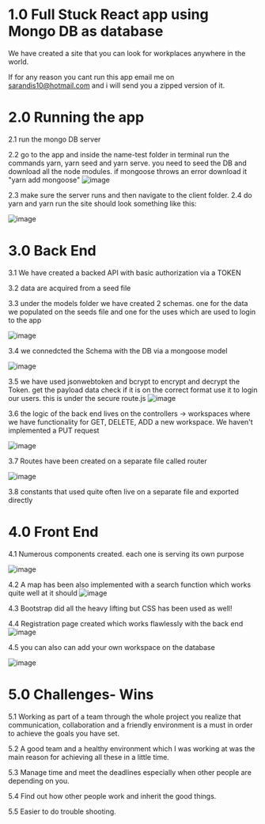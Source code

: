 # 1.0 Full Stuck React app using Mongo DB as database
We have created a site that you can look for workplaces anywhere in the world. 

If for any reason you cant run this app email me on sarandis10@hotmail.com and i will send you a zipped version of it. 

# 2.0 Running the app
2.1 run the mongo DB server

2.2 go to the app and inside the name-test folder in terminal run the commands yarn, yarn seed and yarn serve.
you need to seed the DB and download all the node modules. 
if mongoose throws an error download it "yarn add mongoose"
![image](https://user-images.githubusercontent.com/43549151/126072605-0390f1d2-cdaa-4cb7-9830-23ece64b8368.png)


2.3 make sure the server runs and then navigate to the client folder.
2.4 do yarn and yarn run the site should look something like this:

![image](https://user-images.githubusercontent.com/43549151/126072204-05d4e2b8-65bc-4da5-a3fb-95f50ec03631.png)

# 3.0 Back End
3.1 We have created a backed API with basic authorization via a TOKEN

3.2 data are acquired from a seed file

3.3 under the models folder we have created 2 schemas. one for the data we populated on the seeds file and one for the uses which are used to login to the app

![image](https://user-images.githubusercontent.com/43549151/126072554-0807423d-72ef-482b-a9f7-2d13625ab162.png)

3.4 we connedcted the Schema with the DB via a mongoose model

![image](https://user-images.githubusercontent.com/43549151/126072542-96162fe7-71d1-4b55-a9f4-3a10ba96d9c7.png)

3.5 we have used jsonwebtoken and bcrypt to encrypt and decrypt the Token. get the payload data check if it is on the correct format use it to login our users.
this is under the secure route.js 
![image](https://user-images.githubusercontent.com/43549151/126072674-9cf4b78f-d3a9-4d01-85a2-9cc36a44926e.png)

3.6 the logic of the back end lives on the controllers -> workspaces where we have functionality for GET, DELETE, ADD a new workspace. We haven't implemented a PUT request

![image](https://user-images.githubusercontent.com/43549151/126072812-2332fe5e-cf7f-4fb1-bba1-bf5fb19dd67f.png)



3.7 Routes have been created on a separate file called router

![image](https://user-images.githubusercontent.com/43549151/126072886-14d0e686-96bd-46e0-bc80-53c646bf08ea.png)

3.8 constants that used quite often live on a separate file and exported directly 


# 4.0 Front End

4.1 Numerous components created. each one is serving its own purpose 







![image](https://user-images.githubusercontent.com/43549151/126073162-51c5a0cb-4b0d-464d-8887-cea61d789cc3.png)


4.2 A map has been also implemented with a search function which works quite well at it should
![image](https://user-images.githubusercontent.com/43549151/126073212-e40da1cb-300c-468a-b66f-fad561c88606.png)





4.3 Bootstrap did all the heavy lifting but CSS has been used as well!


4.4 Registration page created which works flawlessly with the back end
![image](https://user-images.githubusercontent.com/43549151/126073356-9bfea75a-0d4d-41bb-9955-e9049c250ba9.png)

4.5 you can also can add your own workspace on the database

![image](https://user-images.githubusercontent.com/43549151/126073382-a8742dc2-70ca-4beb-8e34-38afec000c74.png)


# 5.0 Challenges- Wins

5.1 Working as part of a team through the whole project you realize that communication, collaboration and a friendly environment is a must in order to achieve the goals you have set. 

5.2 A good team and a healthy environment which I was working at was the main reason for achieving all these in a little time. 

5.3 Manage time and meet the deadlines especially when other people are depending on you.

5.4 Find out how other people work and inherit the good things.

5.5 Easier to do trouble shooting. 


